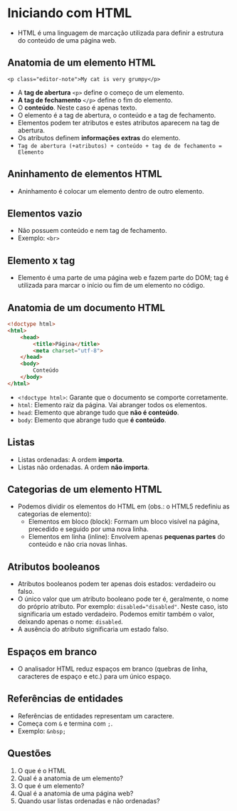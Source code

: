 # Iniciando com HTML

- HTML é uma linguagem de marcação utilizada para definir a estrutura do conteúdo de uma página web.

## Anatomia de um elemento HTML

```
<p class="editor-note">My cat is very grumpy</p>
```

- A **tag de abertura** `<p>` define o começo de um elemento.
- **A tag de fechamento** `</p>` define o fim do elemento.
- O **conteúdo**. Neste caso é apenas texto.
- O elemento é a tag de abertura, o conteúdo e a tag de fechamento.
- Elementos podem ter atributos e estes atributos aparecem na tag de abertura.
- Os atributos definem **informações extras** do elemento.
- `Tag de abertura (+atributos) + conteúdo + tag de de fechamento = Elemento`

## Aninhamento de elementos HTML

- Aninhamento é colocar um elemento dentro de outro elemento.

## Elementos vazio

- Não possuem conteúdo e nem tag de fechamento.
- Exemplo: `<br>`

## Elemento x tag

- Elemento é uma parte de uma página web e fazem parte do DOM; tag é utilizada para marcar o início ou fim de um elemento no código.

## Anatomia de um documento HTML

```html
<!doctype html>
<html>
    <head>
    	<title>Página</title>
        <meta charset="utf-8">
    </head>
    <body>
    	Conteúdo
    </body>
</html>
```

- `<!doctype html>`: Garante que o documento se comporte corretamente.
- `html`: Elemento raiz da página. Vai abranger todos os elementos.
- `head`: Elemento que abrange tudo que **não é conteúdo**.
- `body`: Elemento que abrange tudo que **é conteúdo**.

## Listas

- Listas ordenadas: A ordem **importa**.
- Listas não ordenadas. A ordem **não importa**.

## Categorias de um elemento HTML

- Podemos dividir os elementos do HTML em (obs.: o HTML5 redefiniu as categorias de elemento):
  - Elementos em bloco (block): Formam um bloco visível na página, precedido e seguido por uma nova linha.
  - Elementos em linha (inline): Envolvem apenas **pequenas partes** do conteúdo e não cria novas linhas.

## Atributos booleanos

- Atributos booleanos podem ter apenas dois estados: verdadeiro ou falso.
- O único valor que um atributo booleano pode ter é, geralmente, o nome do próprio atributo. Por exemplo: `disabled="disabled"`. Neste caso, isto significaria um estado verdadeiro. Podemos emitir também o valor, deixando apenas o nome: `disabled`.
- A ausência do atributo significaria um estado falso.

## Espaços em branco

- O analisador HTML reduz espaços em branco (quebras de linha, caracteres de espaço e etc.) para um único espaço.

## Referências de entidades

- Referências de entidades representam um caractere.
- Começa com `&` e termina com `;`.
- Exemplo: `&nbsp;`

## Questões

1. O que é o HTML
2. Qual é a anatomia de um elemento?
3. O que é um elemento?
4. Qual é a anatomia de uma página web?
5. Quando usar listas ordenadas e não ordenadas?